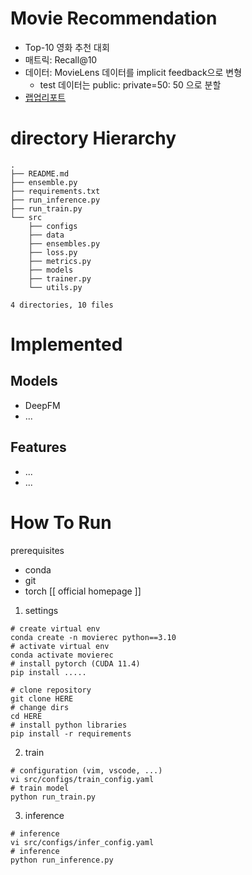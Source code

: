 # Movie Recommendation
- Top-10 영화 추천 대회
- 매트릭: Recall@10
- 데이터: MovieLens 데이터를 implicit feedback으로 변형
	- test 데이터는 public: private=50: 50 으로 분할
- [랩업리포트](https://github.com/boostcampaitech6/level2-movierecommendation-recsys-01/blob/main/docs/%E1%84%8B%E1%85%A7%E1%86%BC%E1%84%92%E1%85%AA%E1%84%8E%E1%85%AE%E1%84%8E%E1%85%A5%E1%86%AB_Recsys_%E1%84%90%E1%85%B5%E1%86%B7%20%E1%84%85%E1%85%B5%E1%84%91%E1%85%A9%E1%84%90%E1%85%B3(01%E1%84%8C%E1%85%A9).pdf)

# directory Hierarchy
```
.
├── README.md
├── ensemble.py
├── requirements.txt
├── run_inference.py
├── run_train.py
└── src
    ├── configs
    ├── data
    ├── ensembles.py
    ├── loss.py
    ├── metrics.py
    ├── models
    ├── trainer.py
    └── utils.py

4 directories, 10 files
```

# Implemented

## Models
- DeepFM
- ...

## Features
- ...
- ...

# How To Run

prerequisites
- conda
- git
- torch [[ official homepage ]]

1. settings
```
# create virtual env
conda create -n movierec python==3.10
# activate virtual env
conda activate movierec
# install pytorch (CUDA 11.4)
pip install .....

# clone repository
git clone HERE
# change dirs
cd HERE
# install python libraries
pip install -r requirements
```

2. train
```
# configuration (vim, vscode, ...)
vi src/configs/train_config.yaml
# train model
python run_train.py
```

3. inference
```
# inference
vi src/configs/infer_config.yaml
# inference
python run_inference.py
```
